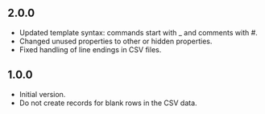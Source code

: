 
## 2.0.0

- Updated template syntax: commands start with _ and comments with #.
- Changed unused properties to other or hidden properties.
- Fixed handling of line endings in CSV files.

## 1.0.0

- Initial version.
- Do not create records for blank rows in the CSV data.
